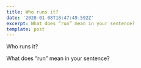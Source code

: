 ```yaml
---
title: Who runs it?
date: '2020-01-08T18:47:49.592Z'
excerpt: What does “run” mean in your sentence?
template: post
---
```

Who runs it?

What does “run” mean in your sentence?
